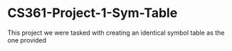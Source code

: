# CS361-Project-1-Sym-Table
This project we were tasked with creating an identical symbol table as the one provided
